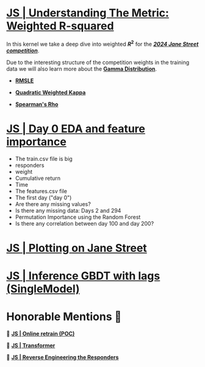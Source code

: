 # [JS | Understanding The Metric: Weighted R-squared](https://www.kaggle.com/code/carlolepelaars/understanding-the-metric-weighted-r-squared)

In this kernel we take a deep dive into weighted __$R^2$__ for the [___2024 Jane Street competition___](https://www.kaggle.com/competitions/jane-street-real-time-market-data-forecasting).

Due to the interesting structure of the competition weights in the training data we will also learn more about the [__Gamma Distribution__](https://en.wikipedia.org/wiki/Gamma_distribution).

* [__RMSLE__](https://www.kaggle.com/code/carlolepelaars/understanding-the-metric-rmsle)

* [__Quadratic Weighted Kappa__](https://www.kaggle.com/code/carlolepelaars/understanding-the-metric-quadratic-weighted-kappa)

* [__Spearman's Rho__](https://www.kaggle.com/code/carlolepelaars/understanding-the-metric-spearman-s-rho)

# [JS | Day 0 EDA and feature importance](https://www.kaggle.com/code/ahsuna123/jane-street-24-day-0-eda-and-feature-importance)

* The train.csv file is big
* responders
* weight
* Cumulative return
* Time
* The features.csv file
* The first day ("day 0")
* Are there any missing values?
* Is there any missing data: Days 2 and 294
* Permutation Importance using the Random Forest
* Is there any correlation between day 100 and day 200?

# [JS | Plotting on Jane Street](https://www.kaggle.com/code/mpwolke/plotting-on-jane-street#Histogram-of-the-weight-multiplied-by-the-value-of-responder-(after-removing-the-0-weights))

# [JS | Inference GBDT with lags (SingleModel)](https://www.kaggle.com/code/motono0223/js24-inference-gbdt-with-lags-singlemodel)


# Honorable Mentions 🌟

🔸 [__JS | Online retrain (POC)__](https://www.kaggle.com/code/simonedegasperis/online-retrain-poc)

🔸 [__JS | Transformer__](https://www.kaggle.com/code/i2nfinit3y/jane-street-tabm-ft-transformer-inference)

🔸 [__JS | Reverse Engineering the Responders__](https://www.kaggle.com/competitions/jane-street-real-time-market-data-forecasting/discussion/555562)
